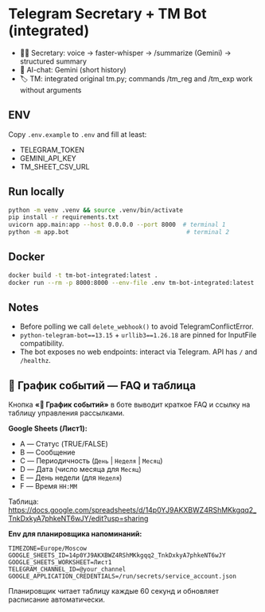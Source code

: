 # Telegram Secretary + TM Bot (integrated)

- 👩‍💼 Secretary: voice → faster-whisper → /summarize (Gemini) → structured summary
- 🤖 AI-chat: Gemini (short history)
- 🏷️ TM: integrated original tm.py; commands /tm_reg and /tm_exp work without arguments

## ENV
Copy `.env.example` to `.env` and fill at least:
- TELEGRAM_TOKEN
- GEMINI_API_KEY
- TM_SHEET_CSV_URL

## Run locally
```bash
python -m venv .venv && source .venv/bin/activate
pip install -r requirements.txt
uvicorn app.main:app --host 0.0.0.0 --port 8000  # terminal 1
python -m app.bot                                 # terminal 2
```

## Docker
```bash
docker build -t tm-bot-integrated:latest .
docker run --rm -p 8000:8000 --env-file .env tm-bot-integrated:latest
```

## Notes
- Before polling we call `delete_webhook()` to avoid TelegramConflictError.
- `python-telegram-bot==13.15` + `urllib3==1.26.18` are pinned for InputFile compatibility.
- The bot exposes no web endpoints: interact via Telegram. API has `/` and `/healthz`.



## 📅 График событий — FAQ и таблица
Кнопка **«📅 График событий»** в боте выводит краткое FAQ и ссылку на таблицу управления рассылками.

**Google Sheets (Лист1):**
- A — Статус (TRUE/FALSE)
- B — Сообщение
- C — Периодичность (`День` | `Неделя` | `Месяц`)
- D — Дата (число месяца для `Месяц`)
- E — День недели (для `Неделя`)
- F — Время `HH:MM`

Таблица: https://docs.google.com/spreadsheets/d/14p0YJ9AKXBWZ4RShMKkgqq2_TnkDxkyA7phkeNT6wJY/edit?usp=sharing

**Env для планировщика напоминаний:**
```env
TIMEZONE=Europe/Moscow
GOOGLE_SHEETS_ID=14p0YJ9AKXBWZ4RShMKkgqq2_TnkDxkyA7phkeNT6wJY
GOOGLE_SHEETS_WORKSHEET=Лист1
TELEGRAM_CHANNEL_ID=@your_channel
GOOGLE_APPLICATION_CREDENTIALS=/run/secrets/service_account.json
```
Планировщик читает таблицу каждые 60 секунд и обновляет расписание автоматически.
